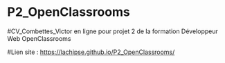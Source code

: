 # P2_OpenClassrooms

#CV_Combettes_Victor en ligne pour projet 2 de la formation Développeur Web OpenClassrooms

#Lien site : https://lachipse.github.io/P2_OpenClassrooms/